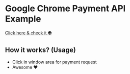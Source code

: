 # Google Chrome Payment API Example
[Click here & check it :alien:](https://w3bsme.github.io/google-payment-api-example)
## How it works? (Usage)
* Click in window area for payment request
* Awesome :heart:
